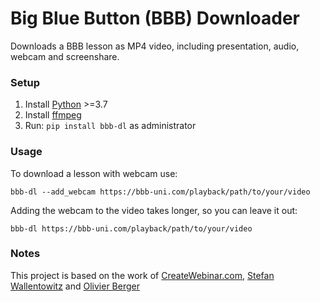 # Big Blue Button (BBB) Downloader

Downloads a BBB lesson as MP4 video, including presentation, audio, webcam and screenshare.

### Setup
1. Install [Python](https://www.python.org/) >=3.7
2. Install [ffmpeg](https://github.com/C0D3D3V/Moodle-Downloader-2/wiki/Installing-ffmpeg)
3. Run: `pip install bbb-dl` as administrator

### Usage

To download a lesson with webcam use: 

`bbb-dl --add_webcam https://bbb-uni.com/playback/path/to/your/video`

Adding the webcam to the video takes longer, so you can leave it out:

`bbb-dl https://bbb-uni.com/playback/path/to/your/video`


### Notes
This project is based on the work of [CreateWebinar.com](https://github.com/createwebinar/bbb-download), [Stefan Wallentowitz](https://github.com/wallento/bbb-scrape) and [Olivier Berger](https://github.com/ytdl-org/youtube-dl/pull/25092)
